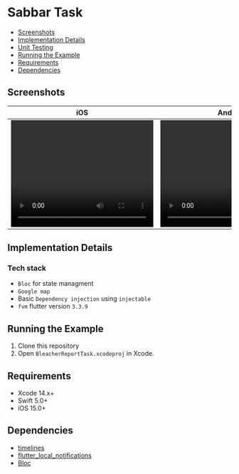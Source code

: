 # Sabbar Task

- [Screenshots](#Screenshots)
- [Implementation Details](#implementation-details)
- [Unit Testing](#unit-testing)
- [Running the Example](#run-sample)
- [Requirements](#requirements)
- [Dependencies](#Dependencies)

## Screenshots

| iOS  |  Android
|---|--|
| <video width="320" height="240" controls> <source src="screenshots/ios.mov" type="video/mp4"></video> | <video width="320" height="240" controls> <source src="screenshots/android.mov" type="video/mp4"></video>|

## Implementation Details

### Tech stack
* `Bloc` for state managment
* `Google map`
* Basic `Dependency injection` using `injectable`
* `fvm` flutter version `3.3.9`

## Running the Example
1. Clone this repository
2. Open `BleacherReportTask.xcodeproj` in Xcode.

## Requirements
- Xcode 14.x+
- Swift 5.0+
- iOS 15.0+

## Dependencies
- [timelines](https://pub.dev/packages/timelines)
- [flutter_local_notifications](https://pub.dev/packages/flutter_local_notifications)
- [Bloc](https://pub.dev/packages/bloc)